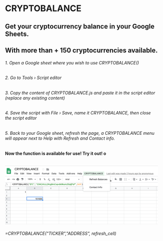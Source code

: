 # CRYPTOBALANCE

## Get your cryptocurrency balance in your Google Sheets. 
## With more than + 150 cryptocurrencies available.

###### 1. Open a Google sheet where you wish to use CRYPTOBALANCE()
###### 2. Go to Tools › Script editor
###### 3. Copy the content of CRYPTOBALANCE.js and paste it in the script editor (replace any existing content)
###### 4. Save the script with File › Save, name it CRYPTOBALANCE, then close the script editor
###### 5. Back to your Google sheet, refresh the page, a CRYPTOBALANCE menu will appear next to Help with Refresh and Contact info.
######
######

#### Now the function is available for use! Try it out! o 

######

![alt text](https://github.com/Eloise1988/CRYPTOBALANCE/blob/master/CryptoBalance.png)

###### =CRYPTOBALANCE("TICKER","ADDRESS", refresh_cell) 
